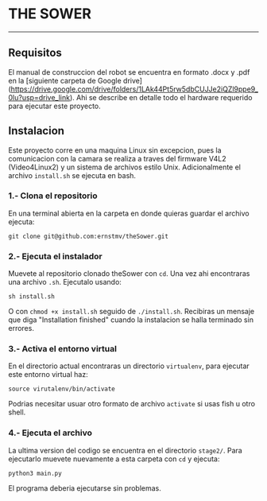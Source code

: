 # THE SOWER
---
## Requisitos
El manual de construccion del robot se encuentra en formato .docx y .pdf en la [siguiente carpeta de Google drive] (https://drive.google.com/drive/folders/1LAk44Pt5rw5dbCUJJe2iQZl9ppe9_0lu?usp=drive_link). Ahi se describe en detalle todo el hardware requerido para ejecutar este proyecto.

## Instalacion
Este proyecto corre en una maquina Linux sin excepcion, pues la comunicacion con la camara se realiza a traves del firmware V4L2 (Video4Linux2) y un sistema de archivos estilo Unix. Adicionalmente el archivo `install.sh` se ejecuta en bash.

### 1.- Clona el repositorio
En una terminal abierta en la carpeta en donde quieras guardar el archivo ejecuta:

```
git clone git@github.com:ernstmv/theSower.git
```

### 2.- Ejecuta el instalador
Muevete al repositorio clonado theSower con `cd`. Una vez ahi encontraras una archivo `.sh`. Ejecutalo usando:

```
sh install.sh
```

O con `chmod +x install.sh` seguido de `./install.sh`. Recibiras un mensaje que diga "Installation finished" cuando la instalacion se halla terminado sin errores.

### 3.- Activa el entorno virtual

En el directorio actual encontraras un directorio `virtualenv`, para ejecutar este entorno virtual haz:

```
source virutalenv/bin/activate
```
Podrias necesitar usuar otro formato de archivo `activate` si usas fish u otro shell.

### 4.- Ejecuta el archivo

La ultima version del codigo se encuentra en el directorio `stage2/`. Para ejecutarlo muevete nuevamente a esta carpeta con `cd` y ejecuta:

```
python3 main.py
```

El programa deberia ejecutarse sin problemas.
